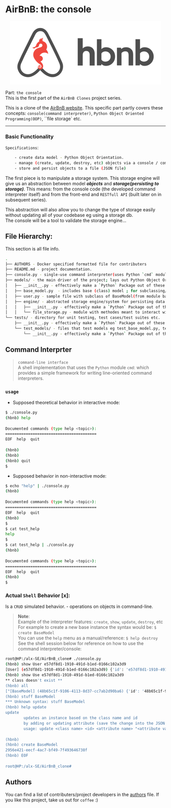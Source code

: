 # AirBnB: the console

<div align="center">
 <img src="./hack/hbnb_console.png" height="200" />
</div>

Part: `the console` <br/>
This is the first part of the `AirBnB Clones` project series.

This is a clone of the [AirBnB website](https://www.airbnb.com/). This specific part partly covers these concepts: `console(command interpreter)`, `Python Object Oriented Programming(OOP)`, ``file storage` etc.

---
### Basic Functionality

`Specifications`:
```bash
    - create data model - Python Object Orientation.
    - manage (create, update, destroy, etc) objects via a console / command interpreter
    - store and persist objects to a file (JSON file)
```
The first piece is to manipulate a storage system. This storage engine will give us an abstraction between model ***objects*** and ***storage(persisting to storage)***. This means: from the console code (the developed command interpreter itself) and from the front-end and `RESTfull API` (built later on in subsequent series).

This abstraction will also allow you to change the type of storage easily without updating all of your codebase eg using a storage db.<br/>
The console will be a tool to validate the storage engine...

## File Hierarchy:
This section is all file info.
```bash
.
├── AUTHORS - Docker specified formatted file for contributers
├── README.md - project documentation.
├── console.py - single-use command interpreter(uses Python `cmd` module).
├── models/ - the main driver of the project; lays out Python Object Orientation, initialization,  serialization, (de)serialization etc.
│   ├── __init__.py - effectively make a `Python` Package out of these module, unique FileStorage instance for app
│   ├── base_model.py  - includes base (class) model ; for subclassing/inheritance - is the superclass.
│   ├── user.py - sample file with subclass of BaseModel(from module base_model)
│   ├── engine/ - abstracted storage engine/system for persisting data.
│   │   ├── __init__.py - effectively make a `Python` Package out of these module
│   │   └── file_storage.py - module with methodes meant to interact with file storage(read from/write to JSON file), and models
└── tests/ - directory for unit testing, test cases/test suites etc.
    ├── __init__.py - effectively make a `Python` Package out of these module, for Python test discovery.
    └── test_models/ - files that test models eg test_base_model.py, test_user.py, test_review.py
        └── __init__.py - effectively make a `Python` Package out of these module, for Python test discovery.
```

## Command Interprter
> `command-line interface`<br/>
A shell implementation that uses the `Python` module `cmd`: which provides a simple framework for writing line-oriented command interpreters.


### `usage`
- Supposed theoretical behavior in interactive mode:
```bash
$ ./console.py
(hbnb) help

Documented commands (type help <topic>):
========================================
EOF  help  quit

(hbnb) 
(hbnb) 
(hbnb) quit
$
```

- Supposed behavior in non-interactive mode:
```bash
$ echo "help" | ./console.py
(hbnb)

Documented commands (type help <topic>):
========================================
EOF  help  quit
(hbnb) 
$
$ cat test_help
help
$
$ cat test_help | ./console.py
(hbnb)

Documented commands (type help <topic>):
========================================
EOF  help  quit
(hbnb) 
$
```

### Actual `Shell` Behavior [x]:
Is a `CRUD` simulated behavior.  - operations on objects in command-line.

> **Note**: <br/>
> Example of the interpreter features: `create`, `show`, `update`, `destroy`, etc<br/>
> For example to create a new base instance the syntax would be: `$ create BaseModel`<br/>
> You can use the `help` menu as a manual/reference: `$ help destroy`<br/>
> See the shell session below for reference on how to use the command interpreter/console:
```bash
root@HP:/alx-SE/AirBnB_clone# ./console.py
(hbnb) show User e57df8d1-1910-491d-b1ed-0166c102a3d9
[User] (e57df8d1-1910-491d-b1ed-0166c102a3d9) {'id': 'e57df8d1-1910-491d-b1ed-0166c102a3d9', 'created_at': datetime.datetime(2023, 5, 13, 10, 34, 49, 790134), 'updated_at': datetime.datetime(2023, 5, 13, 10, 34, 49, 790148), 'first_name': 'John', 'email': 'airbnb2@mail.com', 'password': 'root'}
(hbnb) show Use e57df8d1-1910-491d-b1ed-0166c102a3d9
** class doesn't exist **
(hbnb) all
["[BaseModel] (48b65c1f-9106-4113-8d37-cc7ab2d90ba6) {'id': '48b65c1f-9106-4113-8d37-cc7ab2d90ba6', 'created_at': datetime.datetime(2023, 5, 12, 14, 9, 49, 502137), 'updated_at': datetime.datetime(2023, 5, 12, 14, 9, 49, 502161), 'name': 'My_First_Model', 'my_number': 89}", "[BaseModel] (2d4dd2fd-6266-4c1b-8a65-727b641d83e3) {'id': '2d4dd2fd-6266-4c1b-8a65-727b641d83e3', 'created_at': datetime.datetime(2023, 5, 12, 14, 10, 7, 226227), 'updated_at': datetime.datetime(2023, 5, 12, 14, 10, 7, 226261), 'name': 'My_First_Model', 'my_number': 89}", "[BaseModel] (33595b8b-8ee1-43d5-ab35-c777565628b4) {'id': '33595b8b-8ee1-43d5-ab35-c777565628b4', 'created_at': datetime.datetime(2023, 5, 12, 14, 10, 22, 464350), 'updated_at': datetime.datetime(2023, 5, 12, 14, 10, 22, 464414), 'name': 'My_First_Model', 'my_number': 89}", "[BaseModel] (b9c7dd00-15d9-4069-964f-05de4a22bc32) {'id': 'b9c7dd00-15d9-4069-964f-05de4a22bc32', 'created_at': datetime.datetime(2023, 5, 12, 20, 24, 40, 392247), 'updated_at': datetime.datetime(2023, 5, 12, 20, 24, 40, 392346)}", "[User] (458405dd-1c31-486e-a306-bc232443dfaf) {'id': '458405dd-1c31-486e-a306-bc232443dfaf', 'created_at': datetime.datetime(2023, 5, 13, 10, 34, 49, 789439), 'updated_at': datetime.datetime(2023, 5, 13, 10, 34, 49, 789513), 'first_name': 'Betty', 'last_name': 'Bar', 'email': 'airbnb@mail.com', 'password': 'root'}", "[User] (e57df8d1-1910-491d-b1ed-0166c102a3d9) {'id': 'e57df8d1-1910-491d-b1ed-0166c102a3d9', 'created_at': datetime.datetime(2023, 5, 13, 10, 34, 49, 790134), 'updated_at': datetime.datetime(2023, 5, 13, 10, 34, 49, 790148), 'first_name': 'John', 'email': 'airbnb2@mail.com', 'password': 'root'}"]
(hbnb) stuff BaseModel
*** Unknown syntax: stuff BaseModel
(hbnb) help update
update
        updates an instance based on the class name and id
        by adding or updating attribute (save the change into the JSON file).
        usage: update <class name> <id> <attribute name> "<attribute value>"

(hbnb)
(hbnb) create BaseModel
2956e421-eecf-4ac7-bf49-7f493646738f
(hbnb) EOF

root@HP:/alx-SE/AirBnB_clone#
```

## Authors
You can find a list of contributers/project developers in the [authors](./AUTHORS) file.
If you like this project, take us out for `coffee` :)
